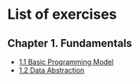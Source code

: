 # List of exercises

## Chapter 1. Fundamentals

* [1.1 Basic Programming Model](./section-1.1/answers-1.1.md)
* [1.2 Data Abstraction](./section-1.2/answers-1.2.md)
